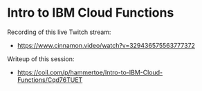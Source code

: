 # Intro to IBM Cloud Functions

Recording of this live Twitch stream:

- https://www.cinnamon.video/watch?v=329436575563777372

Writeup of this session: 

- https://coil.com/p/hammertoe/Intro-to-IBM-Cloud-Functions/Cqd76TUET

